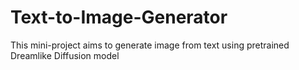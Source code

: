 # Text-to-Image-Generator
This mini-project aims to generate image from text using pretrained Dreamlike Diffusion model
